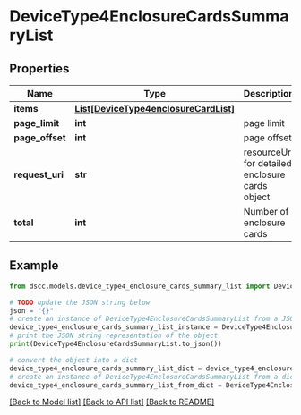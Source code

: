 # DeviceType4EnclosureCardsSummaryList


## Properties

Name | Type | Description | Notes
------------ | ------------- | ------------- | -------------
**items** | [**List[DeviceType4enclosureCardList]**](DeviceType4enclosureCardList.md) |  | [optional] 
**page_limit** | **int** | page limit | [optional] 
**page_offset** | **int** | page offset | [optional] 
**request_uri** | **str** | resourceUri for detailed enclosure cards object | [optional] 
**total** | **int** | Number of enclosure cards | [optional] 

## Example

```python
from dscc.models.device_type4_enclosure_cards_summary_list import DeviceType4EnclosureCardsSummaryList

# TODO update the JSON string below
json = "{}"
# create an instance of DeviceType4EnclosureCardsSummaryList from a JSON string
device_type4_enclosure_cards_summary_list_instance = DeviceType4EnclosureCardsSummaryList.from_json(json)
# print the JSON string representation of the object
print(DeviceType4EnclosureCardsSummaryList.to_json())

# convert the object into a dict
device_type4_enclosure_cards_summary_list_dict = device_type4_enclosure_cards_summary_list_instance.to_dict()
# create an instance of DeviceType4EnclosureCardsSummaryList from a dict
device_type4_enclosure_cards_summary_list_from_dict = DeviceType4EnclosureCardsSummaryList.from_dict(device_type4_enclosure_cards_summary_list_dict)
```
[[Back to Model list]](../README.md#documentation-for-models) [[Back to API list]](../README.md#documentation-for-api-endpoints) [[Back to README]](../README.md)



